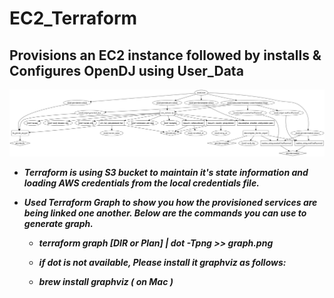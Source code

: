 # EC2_Terraform

## Provisions an EC2 instance followed by installs &amp; Configures OpenDJ using User_Data

![alt text](https://github.com/AnilReddy231/EC2_Terraform/blob/master/graph.png)

* ___Terraform is using S3 bucket to maintain it's state information and loading AWS credentials from the local credentials file.___

* ___Used Terraform Graph to show you how the provisioned services are being linked one another. Below are the commands you can use to generate graph.___

  * ___terraform graph [DIR or Plan] | dot -Tpng >> graph.png___ 

  * ___if *dot* is not available, Please install it graphviz as follows:___

  * ___brew install graphviz ( on Mac )___
